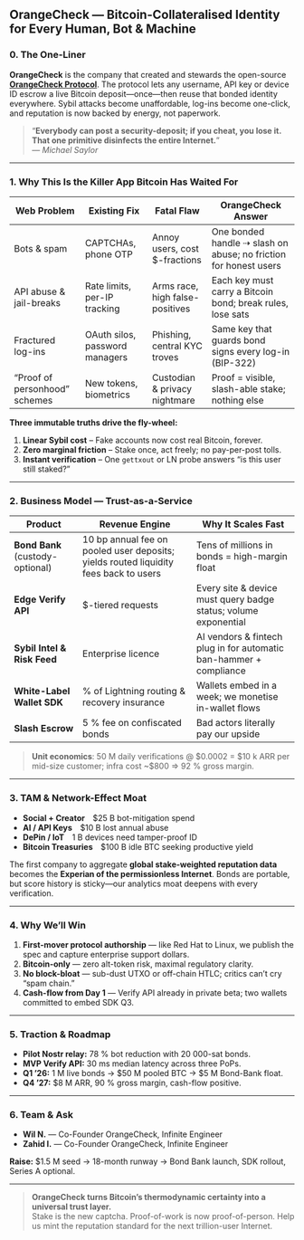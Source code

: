 ## OrangeCheck — Bitcoin-Collateralised Identity for Every Human, Bot & Machine

### 0.  The One-Liner
**OrangeCheck** is the company that created and stewards the open-source [**OrangeCheck Protocol**](github.com/orangecheck/oc-whitepaper). The protocol lets any username, API key or device ID escrow a live Bitcoin deposit—once—then reuse that bonded identity everywhere. Sybil attacks become unaffordable, log-ins become one-click, and reputation is now backed by energy, not paperwork.

> “**Everybody can post a security-deposit; if you cheat, you lose it.   
> That one primitive disinfects the entire Internet.**”  
> — *Michael Saylor*

---

### 1.  Why This Is the Killer App Bitcoin Has Waited For
| Web Problem | Existing Fix | Fatal Flaw | OrangeCheck Answer |
|-------------|--------------|-----------|--------------------|
| Bots & spam | CAPTCHAs, phone OTP | Annoy users, cost \$-fractions | One bonded handle ⇢ slash on abuse; no friction for honest users |
| API abuse & jail-breaks | Rate limits, per-IP tracking | Arms race, high false-positives | Each key must carry a Bitcoin bond; break rules, lose sats |
| Fractured log-ins | OAuth silos, password managers | Phishing, central KYC troves | Same key that guards bond signs every log-in (BIP-322) |
| “Proof of personhood” schemes | New tokens, biometrics | Custodian & privacy nightmare | Proof = visible, slash-able stake; nothing else |

**Three immutable truths drive the fly-wheel:**

1. **Linear Sybil cost** – Fake accounts now cost real Bitcoin, forever.  
2. **Zero marginal friction** – Stake once, act freely; no pay-per-post tolls.  
3. **Instant verification** – One `gettxout` or LN probe answers “is this user still staked?”

---

### 2.  Business Model — Trust-as-a-Service

| Product | Revenue Engine | Why It Scales Fast |
|---------|----------------|--------------------|
| **Bond Bank** (custody-optional) | 10 bp annual fee on pooled user deposits; yields routed liquidity fees back to users | Tens of millions in bonds = high-margin float |
| **Edge Verify API** | \$-tiered requests | Every site & device must query badge status; volume exponential |
| **Sybil Intel & Risk Feed** | Enterprise licence | AI vendors & fintech plug in for automatic ban-hammer + compliance |
| **White-Label Wallet SDK** | % of Lightning routing & recovery insurance | Wallets embed in a week; we monetise in-wallet flows |
| **Slash Escrow** | 5 % fee on confiscated bonds | Bad actors literally pay our upside |

> **Unit economics**: 50 M daily verifications @ \$0.0002 = \$10 k ARR per mid-size customer; infra cost ~\$800 ⇒ 92 % gross margin.

---

### 3.  TAM & Network-Effect Moat

* **Social + Creator** \$25 B bot-mitigation spend        
* **AI / API Keys** \$10 B lost annual abuse                    
* **DePin / IoT** 1 B devices need tamper-proof ID              
* **Bitcoin Treasuries** \$100 B idle BTC seeking productive yield  

The first company to aggregate **global stake-weighted reputation data** becomes the **Experian of the permissionless Internet**.  Bonds are portable, but score history is sticky—our analytics moat deepens with every verification.

---

### 4.  Why We’ll Win

1. **First-mover protocol authorship** — like Red Hat to Linux, we publish the spec and capture enterprise support dollars.
2. **Bitcoin-only** — zero alt-token risk, maximal regulatory clarity.
3. **No block-bloat** — sub-dust UTXO or off-chain HTLC; critics can’t cry “spam chain.”
4. **Cash-flow from Day 1** — Verify API already in private beta; two wallets committed to embed SDK Q3.

---

### 5.  Traction & Roadmap

* **Pilot Nostr relay:** 78 % bot reduction with 20 000-sat bonds.  
* **MVP Verify API:** 30 ms median latency across three PoPs.  
* **Q1 ’26:** 1 M live bonds → \$50 M pooled BTC → \$5 M Bond-Bank float.  
* **Q4 ’27:** \$8 M ARR, 90 % gross margin, cash-flow positive.

---

### 6.  Team & Ask

* **Wil N.** — Co-Founder OrangeCheck, Infinite Engineer
* **Zahid I.** — Co-Founder OrangeCheck, Infinite Engineer

**Raise:** \$1.5 M seed → 18-month runway → Bond Bank launch, SDK rollout, Series A optional.  

---

> **OrangeCheck turns Bitcoin’s thermodynamic certainty into a universal trust layer.**  
> Stake is the new captcha.  Proof-of-work is now proof-of-person.  Help us mint the reputation standard for the next trillion-user Internet.

